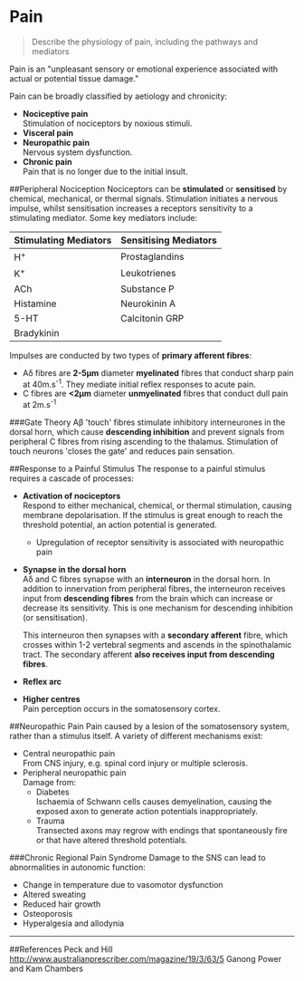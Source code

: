 # Pain
> Describe the physiology of pain, including the pathways and mediators

Pain is an "unpleasant sensory or emotional experience associated with actual or potential tissue damage."

Pain can be broadly classified by aetiology and chronicity:
* **Nociceptive pain**  
  Stimulation of nociceptors by noxious stimuli.
* **Visceral pain**  
* **Neuropathic pain**  
  Nervous system dysfunction.
* **Chronic pain**  
  Pain that is no longer due to the initial insult.

##Peripheral Nociception
Nociceptors can be **stimulated** or **sensitised** by chemical, mechanical, or thermal signals. Stimulation initiates a nervous impulse, whilst sensitisation increases a receptors sensitivity to a stimulating mediator. Some key mediators include:

|Stimulating Mediators|Sensitising Mediators|
|--|--|
|H<sup>+</sup>|Prostaglandins
|K<sup>+</sup>|Leukotrienes
|ACh|Substance P
|Histamine|Neurokinin A
|5-HT|Calcitonin GRP
|Bradykinin|||

Impulses are conducted by two types of **primary afferent fibres**:
* Aδ fibres are **2-5μm** diameter **myelinated** fibres that conduct sharp pain at 40m.s<sup>-1</sup>. They mediate initial reflex responses to acute pain.
* C fibres are **<2μm** diameter **unmyelinated** fibres that conduct dull pain at 2m.s<sup>-1</sup>

###Gate Theory
Aβ 'touch' fibres stimulate inhibitory interneurones in the dorsal horn, which cause **descending inhibition** and prevent signals from peripheral C fibres from rising ascending to the thalamus. Stimulation of touch neurons 'closes the gate' and reduces pain sensation.


##Response to a Painful Stimulus
The response to a painful stimulus requires a cascade of processes:
* **Activation of nociceptors**  
  Respond to either mechanical, chemical, or thermal stimulation, causing membrane depolarisation. If the stimulus is great enough to reach the threshold potential, an action potential is generated.
    * Upregulation of receptor sensitivity is associated with neuropathic pain


* **Synapse in the dorsal horn**  
  Aδ and C fibres synapse with an **interneuron** in the dorsal horn. In addition to innervation from peripheral fibres, the interneuron receives input from **descending fibres** from the brain which can increase or decrease its sensitivity. This is one mechanism for descending inhibition (or sensitisation).

    This interneuron then synapses with a **secondary afferent** fibre, which crosses within 1-2 vertebral segments and ascends in the spinothalamic tract. The secondary afferent **also receives input from descending fibres**.
  
    
* **Reflex arc**  

* **Higher centres**  
    Pain perception occurs in the somatosensory cortex.

##Neuropathic Pain
Pain caused by a lesion of the somatosensory system, rather than a stimulus itself. A variety of different mechanisms exist:
* Central neuropathic pain  
From CNS injury, e.g. spinal cord injury or multiple sclerosis.
* Peripheral neuropathic pain  
Damage from:
    * Diabetes  
    Ischaemia of Schwann cells causes demyelination, causing the exposed axon to generate action potentials inappropriately.
    * Trauma  
    Transected axons may regrow with endings that spontaneously fire or that have altered threshold potentials.

###Chronic Regional Pain Syndrome
Damage to the SNS can lead to abnormalities in autonomic function:
* Change in temperature due to vasomotor dysfunction
* Altered sweating
* Reduced hair growth
* Osteoporosis
* Hyperalgesia and allodynia

---
##References
Peck and Hill
http://www.australianprescriber.com/magazine/19/3/63/5
Ganong
Power and Kam
Chambers
